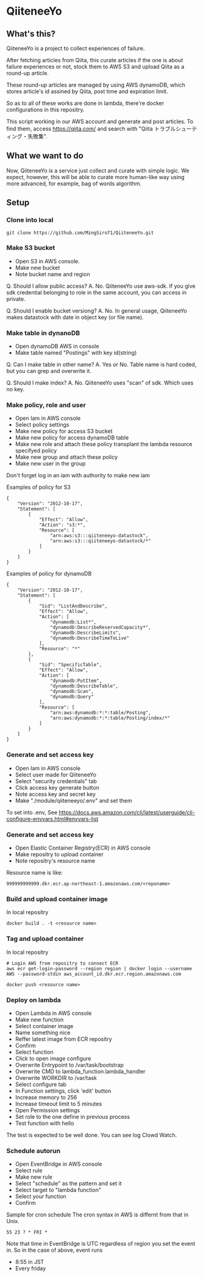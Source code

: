 # QiiteneeYo

## What's this?
QiiteneeYo is a project to collect experiences of failure.

After fetching articles from Qiita, this curate articles if the one is about failure experiences or not, stock them to AWS S3 and upload Qiita as a round-up article.

These round-up articles are managed by using AWS dynamoDB, which stores article's id assined by Qiita, post time and expiration limit.

So as to all of these works are done in lambda, there're docker configurations in this repositry.

This script working in our AWS account and generate and post articles. To find them, access https://qiita.com/ and search with "Qiita トラブルシューティング・失敗集".

## What we want to do
Now, QiiteneeYo is a service just collect and curate with simple logic.
We expect, however, this will be able to curate more human-like way using more advanced, for example, bag of words algorithm.

## Setup

### Clone into local

```
git clone https://github.com/MingSiro71/QiiteneeYo.git
```

### Make S3 bucket

- Open S3 in AWS console.
- Make new bucket
- Note bucket name and region

Q. Should I allow public access?
A. No. QiiteneeYo use aws-sdk. If you give sdk credential belonging to role in the same account, you can access in private.

Q. Should I enable bucket versiong?
A. No. In general usage, QiiteneeYo makes datastock with date in object key (or file name).

### Make table in dynanoDB

- Open dynamoDB AWS in console
- Make table named "Postings" with key id(string)

Q. Can I make table in other name?
A. Yes or No. Table name is hard coded, but you can grep and overwrite it.

Q. Should I make index?
A. No. QiiteneeYo uses "scan" of sdk. Which uses no key.

### Make policy, role and user

- Open Iam in AWS console
- Select policy settings
- Make new policy for access S3 bucket
- Make new policy for access dynamoDB table
- Make new role and attach these policy transplant the lambda resource specifyed policy
- Make new group and attach these policy
- Make new user in the group

Don't forget log in an iam with authority to make new iam

Examples of policy for S3

```json:policy
{
    "Version": "2012-10-17",
    "Statement": [
        {
            "Effect": "Allow",
            "Action": "s3:*",
            "Resource": [
                "arn:aws:s3:::qiiteneeyo-datastock",
                "arn:aws:s3:::qiiteneeyo-datastock/*"
            ]
        }
    ]
}
```

Examples of policy for dynamoDB

```json:policy
{
    "Version": "2012-10-17",
    "Statement": [
        {
            "Sid": "ListAndDescribe",
            "Effect": "Allow",
            "Action": [
                "dynamodb:List*",
                "dynamodb:DescribeReservedCapacity*",
                "dynamodb:DescribeLimits",
                "dynamodb:DescribeTimeToLive"
            ],
            "Resource": "*"
        },
        {
            "Sid": "SpecificTable",
            "Effect": "Allow",
            "Action": [
                "dynamodb:PutItem",
                "dynamodb:DescribeTable",
                "dynamodb:Scan",
                "dynamodb:Query"
            ],
            "Resource": [
                "arn:aws:dynamodb:*:*:table/Posting",
                "arn:aws:dynamodb:*:*:table/Posting/index/*"
            ]
        }
    ]
}
```

### Generate and set access key

- Open Iam in AWS console
- Select user made for QiiteneeYo
- Select "security credentials" tab
- Click access key generate button
- Note access key and secret key
- Make "./module/qiiteneeyo/.env" and set them

To set into .env, See
https://docs.aws.amazon.com/cli/latest/userguide/cli-configure-envvars.html#envvars-list


### Generate and set access key

- Open Elastic Container Registry(ECR) in AWS console
- Make repositry to upload container
- Note repositry's resource name

Resource name is like:
```
999999999999.dkr.ecr.ap-northeast-1.amazonaws.com/<reponame>
```

### Build and upload container image
In local repositry

```
docker build . -t <resource name>

```

### Tag and upload container
In local repositry

```
# Login AWS from repositry to connect ECR
aws ecr get-login-password --region region | docker login --username AWS --password-stdin aws_account_id.dkr.ecr.region.amazonaws.com

docker push <resource name>
```

### Deploy on lambda

- Open Lambda in AWS console
- Make new function
- Select container image
- Name something nice
- Reffer latest image from ECR repositry 
- Confirm
- Select function
- Click to open image configure
- Overwrite Entrypoint to /var/task/bootstrap
- Overwrite CMD to lambda_function.lambda_handler
- Overwrite WORKDIR to /var/task
- Select configure tab
- In Function settings, click 'edit' button
- Increase memory to 256
- Increase timeout limit to 5 minutes
- Open Permission settings
- Set role to the one define in previous process
- Test function with hello

The test is expected to be well done.
You can see log Clowd Watch.

### Schedule autorun

- Open EventBridge in AWS console
- Select rule
- Make new rule
- Select "schedule" as the pattern and set it
- Select target to "lambda function"
- Select your function
- Confirm

Sample for cron schedule
The cron syntax in AWS is differnt from that in Unix.
```cron
55 23 ? * FRI *
```
Note that time in EventBridge is UTC regardless of region you set the event in.
So in the case of above, event runs

- 8:55 in JST
- Every friday
